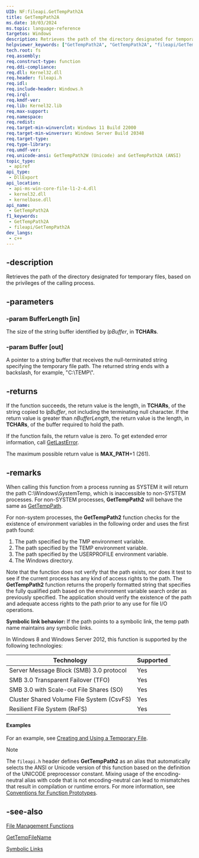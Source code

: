 ```yaml
---
UID: NF:fileapi.GetTempPath2A
title: GetTempPath2A
ms.date: 10/03/2024
ms.topic: language-reference
targetos: Windows
description: Retrieves the path of the directory designated for temporary files, based on the privileges of the calling process. (ANSI)
helpviewer_keywords: ["GetTempPath2A", "GetTempPath2A", "fileapi/GetTempPath2A"]
tech.root: fs
req.assembly: 
req.construct-type: function
req.ddi-compliance: 
req.dll: Kernel32.dll
req.header: fileapi.h
req.idl: 
req.include-header: Windows.h
req.irql: 
req.kmdf-ver: 
req.lib: Kernel32.lib
req.max-support: 
req.namespace: 
req.redist: 
req.target-min-winverclnt: Windows 11 Build 22000
req.target-min-winversvr: Windows Server Build 20348
req.target-type: 
req.type-library: 
req.umdf-ver: 
req.unicode-ansi: GetTempPath2W (Unicode) and GetTempPath2A (ANSI)
topic_type:
 - apiref
api_type:
 - DllExport
api_location:
 - api-ms-win-core-file-l1-2-4.dll
 - kernel32.dll
 - kernelbase.dll
api_name:
 - GetTempPath2A
f1_keywords:
 - GetTempPath2A
 - fileapi/GetTempPath2A
dev_langs:
 - c++
---
```


## -description

Retrieves the path of the directory designated for temporary files, based on the privileges of the calling process.

## -parameters

### -param BufferLength [in]

The size of the string buffer identified by *lpBuffer*, in **TCHARs**.

### -param Buffer [out]

A pointer to a string buffer that receives the null-terminated string specifying the temporary file path. The returned string ends with a backslash, for example, "C:\\TEMP\\".

## -returns

If the function succeeds, the return value is the length, in **TCHARs**, of the string copied to *lpBuffer*, not including the terminating null character. If the return value is greater than *nBufferLength*, the return value is the length, in **TCHARs**, of the buffer required to hold the path.

If the function fails, the return value is zero. To get extended error information, call [GetLastError](/windows/win32/api/errhandlingapi/nf-errhandlingapi-getlasterror).

The maximum possible return value is **MAX_PATH**+1 (261).

## -remarks

When calling this function from a process running as SYSTEM it will return the path C:\Windows\SystemTemp, which is inaccessible to non-SYSTEM processes. For non-SYSTEM processes, **GetTempPath2** will behave the same as [GetTempPath](/windows/win32/api/fileapi/nf-fileapi-gettemppatha).

For non-system processes, the **GetTempPath2** function checks for the existence of environment variables in the following order and uses the first path found:

1. The path specified by the TMP environment variable.
1. The path specified by the TEMP environment variable.
1. The path specified by the USERPROFILE environment variable.
1. The Windows directory.

Note that the function does not verify that the path exists, nor does it test to see if the current process has any kind of access rights to the path. The **GetTempPath2** function returns the properly formatted string that specifies the fully qualified path based on the environment variable search order as previously specified. The application should verify the existence of the path and adequate access rights to the path prior to any use for file I/O operations.

**Symbolic link behavior:** If the path points to a symbolic link, the temp path name maintains any symbolic links.

In Windows 8 and Windows Server 2012, this function is supported by the following technologies:

| Technology | Supported |
| --- | --- |
| Server Message Block (SMB) 3.0 protocol | Yes |
| SMB 3.0 Transparent Failover (TFO) | Yes |
| SMB 3.0 with Scale-out File Shares (SO) | Yes |
| Cluster Shared Volume File System (CsvFS) | Yes |
| Resilient File System (ReFS) | Yes |

#### Examples

For an example, see [Creating and Using a Temporary File](/windows/win32/FileIO/creating-and-using-a-temporary-file).

> [!NOTE]
> The `fileapi.h` header defines **GetTempPath2** as an alias that automatically selects the ANSI or Unicode version of this function based on the definition of the UNICODE preprocessor constant. Mixing usage of the encoding-neutral alias with code that is not encoding-neutral can lead to mismatches that result in compilation or runtime errors. For more information, see [Conventions for Function Prototypes](/windows/win32/intl/conventions-for-function-prototypes).

## -see-also

[File Management Functions](/windows/win32/FileIO/file-management-functions)

[GetTempFileName](nf-fileapi-gettempfilenamea.md)

[Symbolic Links](/windows/win32/FileIO/symbolic-links)
